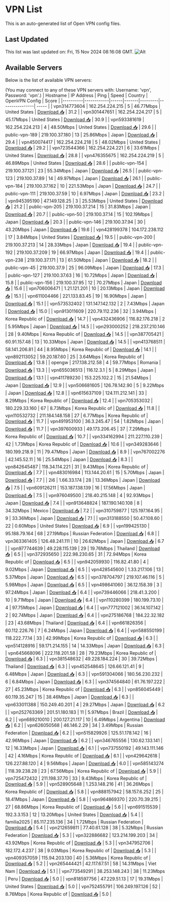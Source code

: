 # VPN List

This is an auto-generated list of Open VPN config files.

## Last Updated

This list was last updated on: Fri, 15 Nov 2024 08:16:08 GMT.
![Alt](https://repobeats.axiom.co/api/embed/186b98318ef1479477931607c1ad7d823f12451f.svg "Repobeats analytics image")

## Available Servers

Below is the list of available VPN servers:

(You may connect to any of these VPN servers with: Username: 'vpn', Password: 'vpn'.)
| Hostname | IP Address | Ping | Speed | Country | OpenVPN Config | Score |
|----------|------------|------|-------|---------|----------------| ----- |
| vpn314773604 | 162.254.224.215 | 5 | 46.77Mbps | United States | [Download 📥](./configs/server_0_US.ovpn) | 31.2 |
| vpn301447651 | 162.254.224.217 | 5 | 45.17Mbps | United States | [Download 📥](./configs/server_1_US.ovpn) | 30.9 |
| vpn593381619 | 162.254.224.213 | 4 | 48.50Mbps | United States | [Download 📥](./configs/server_2_US.ovpn) | 29.6 |
| public-vpn-189 | 219.100.37.180 | 13 | 25.86Mbps | Japan | [Download 📥](./configs/server_3_JP.ovpn) | 29.4 |
| vpn450074417 | 162.254.224.218 | 5 | 48.02Mbps | United States | [Download 📥](./configs/server_4_US.ovpn) | 29.2 |
| vpn723544366 | 162.254.224.221 | 6 | 33.61Mbps | United States | [Download 📥](./configs/server_5_US.ovpn) | 28.8 |
| vpn476355675 | 162.254.224.219 | 5 | 46.89Mbps | United States | [Download 📥](./configs/server_6_US.ovpn) | 28.6 |
| public-vpn-154 | 219.100.37.121 | 23 | 55.34Mbps | Japan | [Download 📥](./configs/server_7_JP.ovpn) | 26.5 |
| public-vpn-123 | 219.100.37.89 | 14 | 49.97Mbps | Japan | [Download 📥](./configs/server_8_JP.ovpn) | 26.1 |
| public-vpn-184 | 219.100.37.162 | 10 | 221.53Mbps | Japan | [Download 📥](./configs/server_9_JP.ovpn) | 24.7 |
| public-vpn-111 | 219.100.37.59 | 10 | 6.97Mbps | Japan | [Download 📥](./configs/server_10_JP.ovpn) | 23.2 |
| vpn945395190 | 47.149.128.25 | 3 | 25.53Mbps | United States | [Download 📥](./configs/server_11_US.ovpn) | 21.2 |
| public-vpn-205 | 219.100.37.214 | 15 | 31.83Mbps | Japan | [Download 📥](./configs/server_12_JP.ovpn) | 20.7 |
| public-vpn-50 | 219.100.37.14 | 15 | 102.19Mbps | Japan | [Download 📥](./configs/server_13_JP.ovpn) | 20.3 |
| public-vpn-146 | 219.100.37.94 | 30 | 43.20Mbps | Japan | [Download 📥](./configs/server_14_JP.ovpn) | 19.6 |
| vpn428199378 | 104.172.238.112 | 17 | 3.84Mbps | United States | [Download 📥](./configs/server_15_US.ovpn) | 19.5 |
| public-vpn-200 | 219.100.37.213 | 14 | 28.33Mbps | Japan | [Download 📥](./configs/server_16_JP.ovpn) | 19.4 |
| public-vpn-192 | 219.100.37.209 | 19 | 66.97Mbps | Japan | [Download 📥](./configs/server_17_JP.ovpn) | 19.4 |
| public-vpn-238 | 219.100.37.171 | 13 | 61.50Mbps | Japan | [Download 📥](./configs/server_18_JP.ovpn) | 18.2 |
| public-vpn-45 | 219.100.37.9 | 25 | 96.09Mbps | Japan | [Download 📥](./configs/server_19_JP.ovpn) | 17.3 |
| public-vpn-127 | 219.100.37.63 | 16 | 10.72Mbps | Japan | [Download 📥](./configs/server_20_JP.ovpn) | 15.8 |
| public-vpn-156 | 219.100.37.95 | 12 | 70.27Mbps | Japan | [Download 📥](./configs/server_21_JP.ovpn) | 15.6 |
| vpn706006471 | 1.21.121.201 | 10 | 20.13Mbps | Japan | [Download 📥](./configs/server_22_JP.ovpn) | 15.1 |
| vpn611004466 | 221.133.83.45 | 19 | 16.90Mbps | Japan | [Download 📥](./configs/server_23_JP.ovpn) | 15.1 |
| vpn573532402 | 131.147.142.132 | 2 | 7.43Mbps | Japan | [Download 📥](./configs/server_24_JP.ovpn) | 15.0 |
| vpn913011609 | 220.79.112.236 | 32 | 3.94Mbps | Korea Republic of | [Download 📥](./configs/server_25_KR.ovpn) | 14.7 |
| vpn432436906 | 116.82.176.218 | 2 | 5.95Mbps | Japan | [Download 📥](./configs/server_26_JP.ovpn) | 14.5 |
| vpn293000252 | 218.237.210.146 | 28 | 9.40Mbps | Korea Republic of | [Download 📥](./configs/server_27_KR.ovpn) | 14.5 |
| vpn387705421 | 60.91.157.48 | 13 | 10.33Mbps | Japan | [Download 📥](./configs/server_28_JP.ovpn) | 14.5 |
| vpn413768511 | 58.141.206.81 | 44 | 8.95Mbps | Korea Republic of | [Download 📥](./configs/server_29_KR.ovpn) | 14.1 |
| vpn892113052 | 59.20.187.60 | 25 | 3.64Mbps | Korea Republic of | [Download 📥](./configs/server_30_KR.ovpn) | 13.8 |
| opengw | 217.138.212.58 | 4 | 59.77Mbps | Romania | [Download 📥](./configs/server_31_RO.ovpn) | 13.3 |
| vpn655036513 | 116.12.3.1 | 5 | 8.29Mbps | Japan | [Download 📥](./configs/server_32_JP.ovpn) | 13.1 |
| vpn411789230 | 153.225.102.2 | 15 | 21.54Mbps | Japan | [Download 📥](./configs/server_33_JP.ovpn) | 12.9 |
| vpn506681605 | 126.78.142.90 | 5 | 9.22Mbps | Japan | [Download 📥](./configs/server_34_JP.ovpn) | 12.8 |
| vpn615637109 | 124.111.212.141 | 33 | 8.29Mbps | Korea Republic of | [Download 📥](./configs/server_35_KR.ovpn) | 12.4 |
| vpn705353032 | 180.229.33.160 | 67 | 8.73Mbps | Korea Republic of | [Download 📥](./configs/server_36_KR.ovpn) | 11.8 |
| vpn110532732 | 211.184.148.158 | 27 | 6.77Mbps | Korea Republic of | [Download 📥](./configs/server_37_KR.ovpn) | 11.7 |
| vpn491953100 | 36.3.245.47 | 54 | 1.82Mbps | Japan | [Download 📥](./configs/server_38_JP.ovpn) | 11.7 |
| vpn397600933 | 49.173.206.45 | 37 | 7.29Mbps | Korea Republic of | [Download 📥](./configs/server_39_KR.ovpn) | 10.7 |
| vpn334162994 | 211.227.110.239 | 42 | 1.73Mbps | Korea Republic of | [Download 📥](./configs/server_40_KR.ovpn) | 10.6 |
| vpn349283646 | 180.199.218.9 | 11 | 79.47Mbps | Japan | [Download 📥](./configs/server_41_JP.ovpn) | 8.9 |
| vpn767002276 | 42.145.52.11 | 16 | 25.54Mbps | Japan | [Download 📥](./configs/server_42_JP.ovpn) | 8.3 |
| vpn842645487 | 118.34.114.221 | 31 | 9.43Mbps | Korea Republic of | [Download 📥](./configs/server_43_KR.ovpn) | 7.7 |
| vpn483016984 | 113.144.20.61 | 15 | 5.70Mbps | Japan | [Download 📥](./configs/server_44_JP.ovpn) | 7.7 |
| 2i6 | 1.66.33.174 | 28 | 13.36Mbps | Japan | [Download 📥](./configs/server_45_JP.ovpn) | 7.5 |
| vpn609126211 | 153.187.138.139 | 16 | 17.56Mbps | Japan | [Download 📥](./configs/server_46_JP.ovpn) | 7.5 |
| vpn976049500 | 218.40.215.148 | 4 | 92.93Mbps | Japan | [Download 📥](./configs/server_47_JP.ovpn) | 7.4 |
| vpn913648824 | 187.190.140.108 | 8 | 34.32Mbps | Mexico | [Download 📥](./configs/server_48_MX.ovpn) | 7.2 |
| vpn310759877 | 125.197.164.95 | 9 | 33.36Mbps | Japan | [Download 📥](./configs/server_49_JP.ovpn) | 7.1 |
| vpn313188550 | 50.47.108.60 | 22 | 0.60Mbps | United States | [Download 📥](./configs/server_50_US.ovpn) | 6.9 |
| vpn199425130 | 95.188.79.164 | 68 | 27.19Mbps | Russian Federation | [Download 📥](./configs/server_51_RU.ovpn) | 6.8 |
| vpn363361405 | 126.48.241.111 | 10 | 26.62Mbps | Japan | [Download 📥](./configs/server_52_JP.ovpn) | 6.7 |
| vpn977744639 | 49.228.115.139 | 29 | 19.76Mbps | Thailand | [Download 📥](./configs/server_53_TH.ovpn) | 6.5 |
| vpn372935650 | 222.98.230.65 | 31 | 72.94Mbps | Korea Republic of | [Download 📥](./configs/server_54_KR.ovpn) | 6.5 |
| vpn942059930 | 116.82.41.80 | 4 | 9.02Mbps | Japan | [Download 📥](./configs/server_55_JP.ovpn) | 6.5 |
| vpn428545600 | 1.33.217.106 | 13 | 5.37Mbps | Japan | [Download 📥](./configs/server_56_JP.ovpn) | 6.5 |
| vpn378704797 | 219.107.46.116 | 5 | 5.98Mbps | Japan | [Download 📥](./configs/server_57_JP.ovpn) | 6.5 |
| vpn498641060 | 36.12.158.39 | 3 | 97.24Mbps | Japan | [Download 📥](./configs/server_58_JP.ovpn) | 6.4 |
| vpn739446066 | 218.41.3.200 | 10 | 9.71Mbps | Japan | [Download 📥](./configs/server_59_JP.ovpn) | 6.4 |
| vpn110280399 | 180.199.73.10 | 4 | 97.75Mbps | Japan | [Download 📥](./configs/server_60_JP.ovpn) | 6.4 |
| vpn777121002 | 36.14.107.142 | 2 | 92.74Mbps | Japan | [Download 📥](./configs/server_61_JP.ovpn) | 6.4 |
| vpn275186768 | 184.22.32.182 | 23 | 43.68Mbps | Thailand | [Download 📥](./configs/server_62_TH.ovpn) | 6.4 |
| vpn661826356 | 60.112.226.76 | 7 | 6.24Mbps | Japan | [Download 📥](./configs/server_63_JP.ovpn) | 6.4 |
| vpn588550199 | 118.222.77.14 | 33 | 42.99Mbps | Korea Republic of | [Download 📥](./configs/server_64_KR.ovpn) | 6.3 |
| vpn514128916 | 59.171.214.155 | 14 | 14.33Mbps | Japan | [Download 📥](./configs/server_65_JP.ovpn) | 6.3 |
| vpn645668096 | 222.118.201.58 | 28 | 79.23Mbps | Korea Republic of | [Download 📥](./configs/server_66_KR.ovpn) | 6.3 |
| vpn381548632 | 49.228.184.224 | 30 | 39.72Mbps | Thailand | [Download 📥](./configs/server_67_TH.ovpn) | 6.3 |
| vpn452548645 | 126.66.121.41 | 9 | 6.48Mbps | Japan | [Download 📥](./configs/server_68_JP.ovpn) | 6.3 |
| vpn591304066 | 180.56.230.232 | 6 | 6.84Mbps | Japan | [Download 📥](./configs/server_69_JP.ovpn) | 6.3 |
| vpn374564840 | 61.76.197.222 | 27 | 45.23Mbps | Korea Republic of | [Download 📥](./configs/server_70_KR.ovpn) | 6.3 |
| vpn856045449 | 60.119.35.247 | 15 | 38.46Mbps | Japan | [Download 📥](./configs/server_71_JP.ovpn) | 6.3 |
| vpn633011388 | 150.249.40.201 | 4 | 29.27Mbps | Japan | [Download 📥](./configs/server_72_JP.ovpn) | 6.2 |
| vpn252763369 | 201.51.180.183 | 11 | 5.97Mbps | Brazil | [Download 📥](./configs/server_73_BR.ovpn) | 6.2 |
| vpn689210010 | 200.127.21.117 | 10 | 6.49Mbps | Argentina | [Download 📥](./configs/server_74_AR.ovpn) | 6.2 |
| vpn626050568 | 46.146.2.29 | 34 | 3.49Mbps | Russian Federation | [Download 📥](./configs/server_75_RU.ovpn) | 6.2 |
| vpn515829926 | 125.51.178.142 | 16 | 42.96Mbps | Japan | [Download 📥](./configs/server_76_JP.ovpn) | 6.2 |
| vpn346765556 | 130.62.133.141 | 12 | 16.33Mbps | Japan | [Download 📥](./configs/server_77_JP.ovpn) | 6.1 |
| vpn737550192 | 49.143.111.146 | 42 | 4.16Mbps | Korea Republic of | [Download 📥](./configs/server_78_KR.ovpn) | 6.1 |
| vpn429642618 | 126.227.88.120 | 4 | 9.56Mbps | Japan | [Download 📥](./configs/server_79_JP.ovpn) | 6.0 |
| vpn585143274 | 118.39.238.28 | 23 | 67.56Mbps | Korea Republic of | [Download 📥](./configs/server_80_KR.ovpn) | 5.9 |
| vpn725472432 | 211.198.37.70 | 33 | 9.43Mbps | Korea Republic of | [Download 📥](./configs/server_81_KR.ovpn) | 5.9 |
| vpn528905648 | 1.253.148.216 | 41 | 36.26Mbps | Korea Republic of | [Download 📥](./configs/server_82_KR.ovpn) | 5.8 |
| vpn888157942 | 58.157.6.252 | 25 | 18.41Mbps | Japan | [Download 📥](./configs/server_83_JP.ovpn) | 5.8 |
| vpn964869370 | 220.70.39.215 | 27 | 68.86Mbps | Korea Republic of | [Download 📥](./configs/server_84_KR.ovpn) | 5.6 |
| vpn691515539 | 192.3.3.153 | 12 | 13.20Mbps | United States | [Download 📥](./configs/server_85_US.ovpn) | 5.4 |
| familia2025 | 85.117.235.136 | 34 | 1.72Mbps | Russian Federation | [Download 📥](./configs/server_86_RU.ovpn) | 5.4 |
| vpn212659811 | 77.40.61.128 | 38 | 5.32Mbps | Russian Federation | [Download 📥](./configs/server_87_RU.ovpn) | 5.3 |
| vpn322886682 | 123.214.199.203 | 34 | 43.92Mbps | Korea Republic of | [Download 📥](./configs/server_88_KR.ovpn) | 5.3 |
| vpn347952706 | 182.172.4.237 | 38 | 9.03Mbps | Korea Republic of | [Download 📥](./configs/server_89_KR.ovpn) | 5.3 |
| vpn409357059 | 115.94.203.130 | 40 | 5.36Mbps | Korea Republic of | [Download 📥](./configs/server_90_KR.ovpn) | 5.2 |
| vpn265444421 | 42.117.67.51 | 58 | 14.31Mbps | Viet Nam | [Download 📥](./configs/server_91_VN.ovpn) | 5.1 |
| vpn773549291 | 38.253.148.243 | 38 | 11.23Mbps | Peru | [Download 📥](./configs/server_92_PE.ovpn) | 5.0 |
| vpn818597756 | 47.229.51.13 | 17 | 19.31Mbps | United States | [Download 📥](./configs/server_93_US.ovpn) | 5.0 |
| vpn752455791 | 106.249.197.126 | 52 | 8.76Mbps | Korea Republic of | [Download 📥](./configs/server_94_KR.ovpn) | 5.0 |
